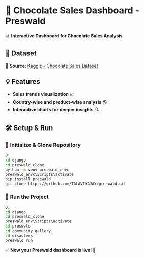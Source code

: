# 🍫 Chocolate Sales Dashboard - Preswald  

📊 **Interactive Dashboard for Chocolate Sales Analysis**  

## 📂 Dataset  
🔗 **Source**: [Kaggle - Chocolate Sales Dataset](https://www.kaggle.com/datasets/atharvasoundankar/chocolate-sales)  

## 💡 Features  
- **Sales trends visualization** 📈  
- **Country-wise and product-wise analysis** 🌎  
- **Interactive charts for deeper insights** 🔍  

## 🛠️ Setup & Run  

### 🔹 **Initialize & Clone Repository**  
```bash
D:
cd django
cd preswald_clone
python -m venv preswald_envc
preswald_envc\Scripts\activate
pip install preswald
git clone https://github.com/TALAVIYAJAY/preswald.git
```

### 🔹 **Run the Project**  
```bash
D:
cd django
cd preswald_clone
preswald_env\Scripts\activate
cd preswald
cd community_gallery
cd disasters
preswald run
```

✅ **Now your Preswald dashboard is live! 🚀**
